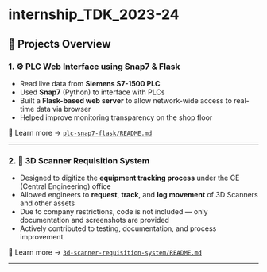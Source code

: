 # internship_TDK_2023-24

## 🔧 Projects Overview

### 1. ⚙️ **PLC Web Interface using Snap7 & Flask**
- Read live data from **Siemens S7-1500 PLC**
- Used **Snap7** (Python) to interface with PLCs
- Built a **Flask-based web server** to allow network-wide access to real-time data via browser
- Helped improve monitoring transparency on the shop floor

📍 Learn more → [`plc-snap7-flask/README.md`](./PLC-Programming/README.md)

---

### 2. 🧾 **3D Scanner Requisition System**
- Designed to digitize the **equipment tracking process** under the CE (Central Engineering) office
- Allowed engineers to **request**, **track**, and **log movement** of 3D Scanners and other assets
- Due to company restrictions, code is not included — only documentation and screenshots are provided
- Actively contributed to testing, documentation, and process improvement

📍 Learn more → [`3d-scanner-requisition-system/README.md`](./3D-Scanner-Requisition-System\README.md)

---
